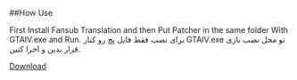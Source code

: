 ##How Use

First Install Fansub Translation and then Put Patcher in the same folder With GTAIV.exe and Run.
برای نصب فقط فایل پچ رو کنار  GTAIV.exe تو محل نصب بازی قرار بدین و اجرا کنین.

[Download](https://anti-censore.github.io/GTA-IV/Anti-Censore-GTA-IV.exe)
